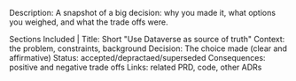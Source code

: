 Description: A snapshot of a big decision: why you made it, what options you weighed, and what the trade offs were.

Sections Included | 
Title: Short "Use Dataverse as source of truth"
Context: the problem, constraints, background
Decision: The choice made (clear and affirmative)
Status: accepted/depractaed/superseded
Consequences: positive and negative trade offs
Links: related PRD, code, other ADRs 

